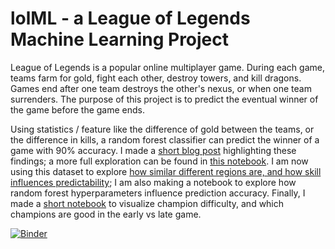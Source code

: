# lolML - a League of Legends Machine Learning Project
League of Legends is a popular online multiplayer game. During each game, teams farm for gold, fight each other, destroy towers, and kill dragons. Games end after one team destroys the other's nexus, or when one team surrenders. The purpose of this project is to predict the eventual winner of the game before the game ends.

Using statistics / feature like the difference of gold between the teams, or the difference in kills, a random forest classifier can predict the winner of a game with 90% accuracy. I made a [short blog post](http://www.trailofpapers.net/2015/10/playing-with-random-forests-in-league.html) highlighting these findings; a more full exploration can be found in [this notebook](https://github.com/map222/lolML/blob/master/notebooks/published/Playing%20with%20Random%20Forests%20in%20League%20of%20Legends.ipynb). I am now using this dataset to explore [how similar different regions are, and how skill influences predictability](http://nbviewer.ipython.org/github/map222/lolML/blob/master/notebooks/published/Influence%20of%20region%2C%20skill%2C%20and%20patch%20in%20League%20of%20Legends.ipynb); I am also making a notebook to explore how random forest hyperparameters influence prediction accuracy. Finally, I made a [short notebook](http://nbviewer.ipython.org/github/map222/lolML/blob/master/notebooks/published/Champion%20skill.ipynb) to visualize champion difficulty, and which champions are good in the early vs late game.

[![Binder](http://mybinder.org/badge.svg)](http://mybinder.org/repo/map222/lolML)
